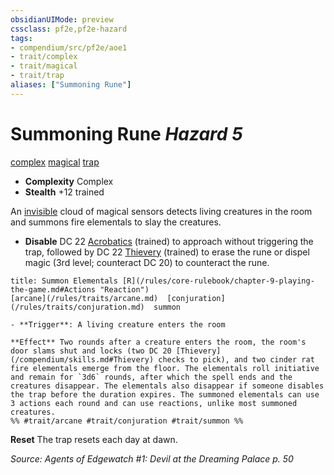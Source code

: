 ```yaml
---
obsidianUIMode: preview
cssclass: pf2e,pf2e-hazard
tags:
- compendium/src/pf2e/aoe1
- trait/complex
- trait/magical
- trait/trap
aliases: ["Summoning Rune"]
---
```

# Summoning Rune *Hazard 5*  
[complex](/rules/traits/complex.md)  [magical](/rules/traits/magical.md)  [trap](/rules/traits/trap.md)  

- **Complexity** Complex
- **Stealth** +12 trained  

An [invisible](/rules/conditions.md#Invisible) cloud of magical sensors detects living creatures in the room and summons fire elementals to slay the creatures.

- **Disable** DC 22 [Acrobatics](/compendium/skills.md#Acrobatics) (trained) to approach without triggering the trap, followed by DC 22 [Thievery](/compendium/skills.md#Thievery) (trained) to erase the rune or dispel magic (3rd level; counteract DC 20) to counteract the rune.  
     
```ad-embed-ability
title: Summon Elementals [R](/rules/core-rulebook/chapter-9-playing-the-game.md#Actions "Reaction")
[arcane](/rules/traits/arcane.md)  [conjuration](/rules/traits/conjuration.md)  summon  

- **Trigger**: A living creature enters the room

**Effect** Two rounds after a creature enters the room, the room's door slams shut and locks (two DC 20 [Thievery](/compendium/skills.md#Thievery) checks to pick), and two cinder rat fire elementals emerge from the floor. The elementals roll initiative and remain for `3d6` rounds, after which the spell ends and the creatures disappear. The elementals also disappear if someone disables the trap before the duration expires. The summoned elementals can use 3 actions each round and can use reactions, unlike most summoned creatures.  
%% #trait/arcane #trait/conjuration #trait/summon %%
```

**Reset** The trap resets each day at dawn.  

*Source: Agents of Edgewatch #1: Devil at the Dreaming Palace p. 50*